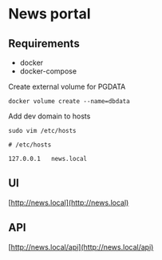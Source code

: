 # News portal

## Requirements

- docker
- docker-compose

Create external volume for PGDATA

`docker volume create --name=dbdata`

Add dev domain to hosts

`sudo vim /etc/hosts`

```
# /etc/hosts

127.0.0.1	news.local
```

## UI

[http://news.local](http://news.local)

## API

[http://news.local/api](http://news.local/api)
